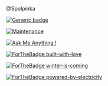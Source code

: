 @Spolpinka

[![Generic badge](https://img.shields.io/badge/<JAVA>-<STUDENT>-<RED>.svg)](https://shields.io/)

[![Maintenance](https://img.shields.io/badge/maintainer-xmlAnalyse-red)](https://github.com/Spolpinka/OutputExcel)

[![Ask Me Anything !](https://img.shields.io/badge/Ask%20me-anything-blue.svg)](https://github.com/Spolpinka/AskMeEverything#askmeeverything)

[![ForTheBadge built-with-love](http://ForTheBadge.com/images/badges/built-with-love.svg)](https://GitHub.com/Spolpinka/)

[![ForTheBadge winter-is-coming](http://ForTheBadge.com/images/badges/winter-is-coming.svg)](http://ForTheBadge.com)

[![ForTheBadge powered-by-electricity](http://ForTheBadge.com/images/badges/powered-by-electricity.svg)](http://ForTheBadge.com)
<!---
Spolpinka/Spolpinka is a ✨ special ✨ repository because its `README.md` (this file) appears on your GitHub profile.
You can click the Preview link to take a look at your changes.
--->

